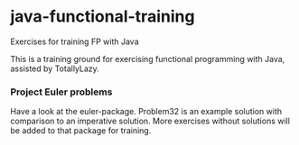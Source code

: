 # java-functional-training
Exercises for training FP with Java

This is a training ground for exercising functional programming with Java, assisted by TotallyLazy.

### Project Euler problems

Have a look at the euler-package. Problem32 is an example solution with comparison to an imperative solution. 
More exercises without solutions will be added to that package for training.
